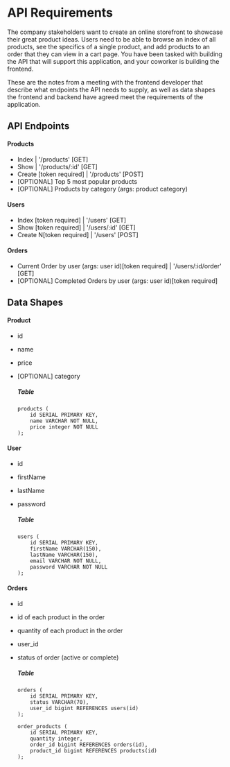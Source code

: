 # API Requirements
The company stakeholders want to create an online storefront to showcase their great product ideas. Users need to be able to browse an index of all products, see the specifics of a single product, and add products to an order that they can view in a cart page. You have been tasked with building the API that will support this application, and your coworker is building the frontend.

These are the notes from a meeting with the frontend developer that describe what endpoints the API needs to supply, as well as data shapes the frontend and backend have agreed meet the requirements of the application. 

## API Endpoints
#### Products
- Index | '/products' [GET]
- Show | '/products/:id' [GET]
- Create [token required] | '/products' [POST]
- [OPTIONAL] Top 5 most popular products 
- [OPTIONAL] Products by category (args: product category)

#### Users
- Index [token required] | '/users' [GET]
- Show [token required] | '/users/:id' [GET]
- Create N[token required] | '/users' [POST]

#### Orders
- Current Order by user (args: user id)[token required] | '/users/:id/order' [GET]
- [OPTIONAL] Completed Orders by user (args: user id)[token required]

## Data Shapes
#### Product
- id
- name
- price
- [OPTIONAL] category
    
    ##### Table 
    ```
    products (
        id SERIAL PRIMARY KEY, 
        name VARCHAR NOT NULL, 
        price integer NOT NULL
    );
    ```

#### User
- id
- firstName
- lastName
- password

    ##### Table
    ```
    users (
        id SERIAL PRIMARY KEY, 
        firstName VARCHAR(150),
        lastName VARCHAR(150),
        email VARCHAR NOT NULL,
        password VARCHAR NOT NULL
    );
    ```

#### Orders
- id
- id of each product in the order
- quantity of each product in the order
- user_id
- status of order (active or complete)

    ##### Table
    ```
    orders (
        id SERIAL PRIMARY KEY,
        status VARCHAR(70),
        user_id bigint REFERENCES users(id)
    );

    order_products (
        id SERIAL PRIMARY KEY,
        quantity integer,
        order_id bigint REFERENCES orders(id),
        product_id bigint REFERENCES products(id)
    );
    ```